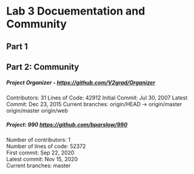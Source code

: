 # Lab 3 Docuementation and Community <br />


## Part 1 <br />

## Part 2: Community <br />

##### Project Organizer - https://github.com/V2grad/Organizer
Contributors: 31
Lines of Code: 42912
Initial Commit: Jul 30, 2007
Latest Commit: Dec 23, 2015
Current branches:
  origin/HEAD -> origin/master
  origin/master
  origin/web

##### Project: 990 https://github.com/bparslow/990 <br />
Number of contributors: 1 <br />
Number of lines of code: 52372 <br />
First commit: Sep 22, 2020 <br />
Latest commit: Nov 15, 2020 <br />
Current branches: master <br />
